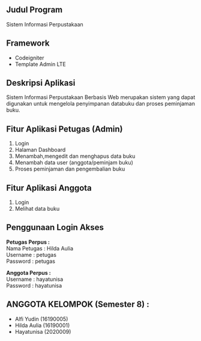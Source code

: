 ## Judul Program

Sistem Informasi Perpustakaan

## Framework

- Codeigniter
- Template Admin LTE

## Deskripsi Aplikasi

Sistem Informasi Perpustakaan Berbasis Web merupakan sistem yang dapat digunakan untuk mengelola penyimpanan databuku dan proses peminjaman buku.

## Fitur Aplikasi Petugas (Admin)

1. Login
2. Halaman Dashboard
3. Menambah,mengedit dan menghapus data buku
4. Menambah data user (anggota/peminjam buku)
5. Proses peminjaman dan pengembalian buku

## Fitur Aplikasi Anggota

1. Login
2. Melihat data buku

## Penggunaan Login Akses

<b>Petugas Perpus : </b>
<br/>
Nama Petugas : Hilda Aulia
<br/>
Username : petugas
<br/>
Password : petugas

<b>Anggota Perpus :</b>
<br/>
Username : hayatunisa
<br/>
Password : hayatunisa

## ANGGOTA KELOMPOK (Semester 8) :

- Alfi Yudin (16190005)
- Hilda Aulia (16190001)
- Hayatunisa (2020009)
